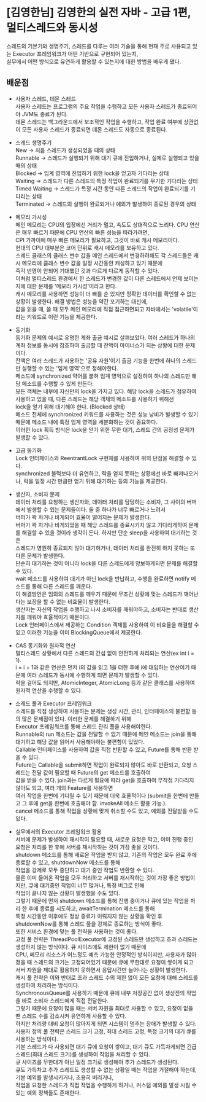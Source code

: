 # [김영한님] 김영한의 실전 자바 - 고급 1편, 멀티스레드와 동시성
스레드의 기본기와 생명주기, 스레드를 다루는 여러 기술을 통해 현재 주로 사용되고 있는 Executor 프레임워크가 어떤 기반으로 구현되어 있는지,<br>
실무에서 어떤 방식으로 유연하게 활용할 수 있는지에 대한 방법을 배우게 됐다.

## 배운점
- 사용자 스레드, 데몬 스레드<br>
사용자 스레드는 프로그램의 주요 작업을 수행하고 모든 사용자 스레드가 종료되어야 JVM도 종료가 된다.<br>
데몬 스레드는 백그라운드에서 보조적인 작업을 수행하고, 작업 완료 여부에 상관없이 모든 사용자 스레드가 종료되면 데몬 스레드도 자동으로 종료된다.<br>

- 스레드 생명주기<br>
New -> 처음 스레드가 생성되었을 때의 상태<br>
Runnable -> 스레드가 실행되기 위해 대기 큐에 진입하거나, 실제로 실행되고 있을 때의 상태<br>
Blocked -> 임계 영역에 진입하기 위한 lock을 얻고자 기다리는 상태<br>
Waiting -> 스레드가 다른 스레드의 특정 작업이 완료되기를 무기한 기다리는 상태<br>
Timed Waiting -> 스레드가 특정 시간 동안 다른 스레드의 작업이 완료되기를 기다리는 상태<br>
Terminated -> 스레드의 실행이 완료되거나 예외가 발생하여 종료된 경우의 상태<br>

- 메모리 가시성<br>
메인 메모리는 CPU의 입장에선 거리가 멀고, 속도도 상대적으로 느리다. CPU 연산은 매우 빠르기 때문에 CPU 연산의 빠른 성능을 따라가려면,<br>
CPI 가까이에 매우 빠른 메모리가 필요하고, 그것이 바로 캐시 메모리이다.<br>
현대의 CPU 대부분은 코어 단위로 캐시 메모리를 보유하고 있다.<br>
스레드 클래스의 클래스 변수 값을 메인 스레드에서 변경하려해도 각 스레드들은 캐시 메모리에 클래스 변수 값을 일정 시간동안 캐싱하고 있기 때문에<br>
즉각 반영이 안되어 기대했던 것과 다르게 다르게 동작할 수 있다.<br>
이처럼 멀티스레드 환경에서 한 스레드가 변경한 값이 다른 스레드에서 언제 보이는지에 대한 문제를 '메모리 가시성'이라고 한다.<br>
캐시 메모리를 사용하면 성능이 더 빠를 순 있지만 정확한 데이터를 확인할 수 없는 상황이 발생한다. 해결 방법은 성능을 약간 포기하는 대신에,<br>
값을 읽을 때, 쓸 때 모두 메인 메모리에 직접 접근하면되고 자바에서는 'volatile'이라는 키워드로 이런 기능을 제공한다.<br>

- 동기화<br>
동기화 문제의 예시로 유명한 계좌 출금 예시로 살펴보았다. 여러 스레드가 하나의 계좌 정보를 동시에 참조하여 출금할 때 잔액이 마이너스가 되는 상황에 대한 문제이다.<br>
잔액은 여러 스레드가 사용하는 '공유 자원'이기 출금 기능을 한번에 하나의 스레드만 실행할 수 있는 '임계 영역'으로 정해야한다.<br>
메소드에 synchronized 약어를 붙혀 임계 영억으로 설정하여 하나의 스레드만 해당 메소드를 수행할 수 있게 만든다.<br>
모든 객체는 내부에 자신만의 lock을 가지고 있다. 해당 lock을 스레드가 점유하여 사용하고 있을 때, 다른 스레드는 해당 객체의 메소드를 사용하기 위해선<br>
lock을 얻기 위해 대기해야 한다. (Blocked 상태)<br>
메소드 전체에 synchronized 키워드를 사용하는 것은 성능 낭비가 발생할 수 있기 때문에 메소드 내에 특정 임계 영역을 세분화하는 것이 중요하다.<br>
이러한 lock 획득 방식은 lock을 얻기 위한 무한 대기, 스레드 간의 공정성 문제가 발생할 수 있다.<br>

- 고급 동기화<br>
Lock 인터페이스와 ReentrantLock 구현체를 사용하여 위의 단점을 해결할 수 있다.<br>
synchronized 블럭보다 더 유연하고, 락을 얻지 못하는 상황에선 바로 빠져나오거나, 락을 일정 시간 만큼만 얻기 위해 대기하는 등의 기능을 제공한다.<br>

- 생산자, 소비자 문제<br>
데이터 처리를 요청하는 생산자와, 데이터 처리를 담당하는 소비자, 그 사이의 버퍼에서 발생할 수 있는 문제들이다. 둘 중 하나가 너무 빠르거나 느려서<br>
버퍼가 꽉 차거나 비게되어 효율이 떨어지는 문제가 발생한다.<br>
버퍼가 꽉 차거나 비게되었을 때 해당 스레드를 종료시키지 않고 기다리게하여 문제를 해결할 수 있을 것이라 생각이 든다. 하지만 단순 sleep을 사용하여 대기하는 것은<br>
스레드가 영원히 종료되지 않아 대기하거나, 데이터 처리를 완전히 하지 못하는 또 다른 문제가 발생한다.<br>
단순히 대기하는 것이 아니라 lock을 다른 스레드에게 양보하게되면 문제를 해결할 수 있다.<br>
wait 메소드를 사용하여 대기가 아닌 lock을 반납하고, 수행을 완료하면 notify 메소드를 통해 다른 스레드를 깨운다.<br>
이 해결방안은 임의의 스레드를 깨우기 때문에 무조건 상황에 맞는 스레드가 깨어난다는 보장을 할 수 없는 비효율이 발생한다.<br>
생산자는 자신의 작업을 수행하고 나서 소비자를 깨워야하고, 소비자는 반대로 생산자를 깨워야 효율적이기 때문이다.<br>
Lock 인터페이스에서 제공하는 Condition 객체를 사용하여 이 비효율을 해결할 수 있고 이러한 기능을 이미 BlockingQueue에서 제공한다.<br>

- CAS 동기화와 원자적 연산<br>
멀티스레드 상황에서 다른 스레드의 간섭 없이 안전하게 처리되는 연산(ex int i = 1).<br>
i = i + 1과 같은 연산은 먼저 i의 값을 읽고 1을 더한 후에 i에 대입하는 연산이기 때문에 여러 스레드가 동시에 수행하게 되면 문제가 발생할 수 있다.<br>
락을 걸어도 되지만, AtomicInteger, AtomicLong 등과 같은 클래스를 사용하여 원자적 연산을 수행할 수 있다.<br>

- 스레드 풀과 Executor 프레임워크<br>
스레드를 직접 생성하여 사용하는 문제는 생성 시간, 관리, 인터페이스의 불편함 등의 많은 문제점이 있다. 이러한 문제를 해결하기 위해<br>
Executor 프레임워크를 통해 스레드 관리 풀을 사용해야한다.<br>
Runnable의 run 메소드는 값을 전달할 수 없기 때문에 메인 메소드는 join을 통해 대기하고 해당 값을 읽어서 사용해야하는 불편함이 있었다.<br>
Callable 인터페이스를 사용하여 값을 직접 반환할 수 있고, Future를 통해 반환 받을 수 있다.<br>
Future는 Callable을 submit하면 작업이 완료되지 않아도 바로 반환되고, 요청 스레드는 전달 값이 필요할 때 Future의 get 메소드를 호출하여<br>
값을 받을 수 있다. join과는 다르게 필요에 따라 get을 호출하여 무작정 기다리지 않아도 되고, 여러 개의 Feature를 사용하면<br>
여러 작업을 한번에 기다릴 수 있기 때문에 더욱 효율적이다 (submit을 한번에 만들고 그 후에 get을 한번에 호출해야 함. invokeAll 메소드 활용 가능.).<br>
cancel 메소드를 통해 작업을 상황에 맞게 취소할 수도 있고, 예외를 전달받을 수도 있다.<br>

- 실무에서의 Executor 프레임워크 활용<br>
서버에 문제가 발생하여 재시작이 필요할 때, 새로운 요청은 막고, 이미 진행 중인 요청은 처리를 한 후에 서버를 재시작하는 것이 가장 좋을 것이다.<br>
shutdown 메소드를 통해 새로운 작업을 받지 않고, 기존의 작업은 모두 완료 후에 종료할 수 있고, shutdownNow 메소드를 통해<br>
작업을 강제로 모두 중단하고 대기 중인 작업도 반환할 수 있다.<br>
물론 이미 들어온 작업을 모두 처리하고 서버를 재시작하는 것이 가장 좋은 방법이지만, 큐에 대기중인 작업이 너무 많거나, 특정 버그로 인해<br>
작업이 끝나지 않는 상황이 발생했을 수도 있다.<br>
그렇기 때문에 먼저 shutdown 메소드를 통해 진행 중이거나 큐에 있는 작업을 처리 한 후에 종료를 시도하고, awaitTermination 메소드를 통해<br>
특정 시간동안 이후에도 정상 종료가 이뤄지지 않는 상황을 확인 후 shutdownNow를 통해 스레드 풀을 강제로 종료하는 방식이 좋다.<br>
또한 서비스 환경에 맞는 풀 전략을 사용하는 것이 좋다.<br>
고정 풀 전략은 ThreadPoolExecutor에 고정된 스레드만 생성하고 초과 스레드는 생성하지 않는 방식이다. 큐 사이즈에도 제한이 없기 때문에<br>
CPU, 메모리 리소스가 어느정도 예측 가능한 안정적인 방식이지만, 사용자가 많아졌을 때 스레드의 크기는 고정되어있기 때문에 큐에 무한대로 요청이 쌓이게 되고<br>
서버 자원을 제대로 활용하지 못하면서 응답시간만 늘어나는 상황이 발생한다.<br>
캐시 풀 전략은 이와 반대로 초과 스레드 수의 제한 없이 모든 요청에 대해 스레드를 생성하여 처리하는 방식이다.<br>
SynchronousQueue를 사용하기 때문에 큐에 내부 저장공간 없이 생상잔의 작업을 바로 소비자 스레드에게 직접 전달한다.<br>
그렇기 때문에 요청이 많을 때는 서버 자원을 최대로 사용할 수 있고, 요청이 없을 땐 스레드 수를 감소시켜 유연하게 사용할 수 있다.<br>
하지만 처리량 대비 요청이 많아지게 되면 시스템이 멈추는 장애가 발생할 수 있다.<br>
사용자 정의 풀 전략은 스레드 크기 고정, 최대 스레드 고정, 특정 크기의 대기 큐를 사용하는 방식이다.<br>
기본 스레드가 다 사용되면 대기 큐에 요청이 쌓이고, 대기 큐도 가득차게되면 긴급 스레드(최대 스레드 크기)를 생성하여 작업을 처리할 수 있다.<br>
큐 사이즈를 무한대가 아닌 일정 크기로 생성해야 추가 스레드가 생성된다.<br>
큐도 가득차고 추가 스레드도 생성할 수 없는 상황일 때는 작업을 거절해야 하는데, 기본 예외를 발생시키거나, 조용히 버리거나,<br>
작업을 요청한 스레드가 직접 작업을 수행하게 하거나, 커스텀 예외를 발생 시킬 수 있는 예외 정책들도 존재한다.
